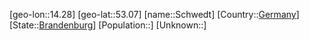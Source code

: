 ﻿---
location: [53.07,14.28]
type: City
tags:
- geo/City


SpocWebEntityId: 34104
isDeleted: false
confidential: public

---
[geo-lon::14.28]
[geo-lat::53.07]
[name::Schwedt]
[Country::[Germany](geo/Continent/Europe/Germany.md)]
[State::[Brandenburg](geo/Continent/Europe/Germany/Brandenburg.md)]
[Population::]
[Unknown::]

